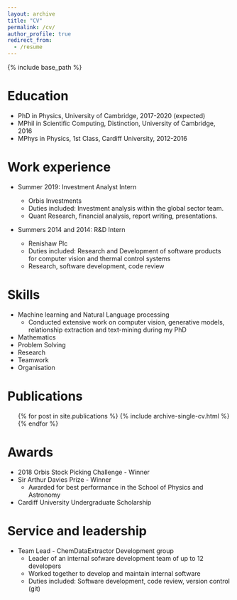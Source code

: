 ```yaml
---
layout: archive
title: "CV"
permalink: /cv/
author_profile: true
redirect_from:
  - /resume
---
```


{% include base_path %}

Education
======
* PhD in Physics, University of Cambridge, 2017-2020 (expected)
* MPhil in Scientific Computing, Distinction, University of Cambridge, 2016
* MPhys in Physics, 1st Class, Cardiff University, 2012-2016

Work experience
======
* Summer 2019: Investment Analyst Intern
  * Orbis Investments
  * Duties included: Investment analysis within the global sector team.
  * Quant Research, financial analysis, report writing, presentations.

* Summers 2014 and 2014: R&D Intern
  * Renishaw Plc
  * Duties included: Research and Development of software products for computer vision and thermal control systems
  * Research, software development, code review
  
Skills
======
* Machine learning and Natural Language processing
  * Conducted extensive work on computer vision, generative models, relationship extraction and text-mining during my PhD
* Mathematics
* Problem Solving
* Research
* Teamwork
* Organisation

Publications
======
  <ul>{% for post in site.publications %}
    {% include archive-single-cv.html %}
  {% endfor %}</ul>

Awards
======
* 2018 Orbis Stock Picking Challenge - Winner
* Sir Arthur Davies Prize - Winner
  * Awarded for best performance in the School of Physics and Astronomy
* Cardiff University Undergraduate Scholarship

Service and leadership
======
* Team Lead - ChemDataExtractor Development group
  * Leader of an internal sofware development team of up to 12 developers
  * Worked together to develop and maintain internal software
  * Duties included: Software development, code review, version control (git)
